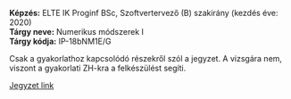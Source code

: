 **Képzés:** ELTE IK Proginf BSc, Szoftvertervező (B) szakirány (kezdés éve: 2020)  
**Tárgy neve:** Numerikus módszerek I  
**Tárgy kódja:** IP-18bNM1E/G

Csak a gyakorlathoz kapcsolódó részekről szól a jegyzet. A vizsgára nem, viszont a gyakorlati ZH-kra a felkészülést segíti.

[Jegyzet link](nummód1-gyak.pdf)
